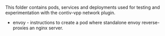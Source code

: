 This folder contains pods, services and deployments used for testing and
experimentation with the contiv-vpp network plugin.

* envoy - instructions to create a pod where standalone envoy reverse-proxies
  an nginx server. 